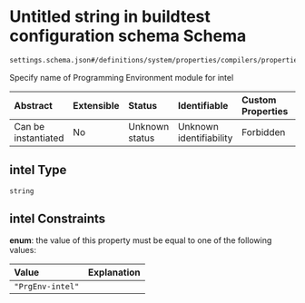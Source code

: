 # Untitled string in buildtest configuration schema Schema

```txt
settings.schema.json#/definitions/system/properties/compilers/properties/prgenv_modules/properties/intel
```

Specify name of Programming Environment module for intel

| Abstract            | Extensible | Status         | Identifiable            | Custom Properties | Additional Properties | Access Restrictions | Defined In                                                                   |
| :------------------ | :--------- | :------------- | :---------------------- | :---------------- | :-------------------- | :------------------ | :--------------------------------------------------------------------------- |
| Can be instantiated | No         | Unknown status | Unknown identifiability | Forbidden         | Allowed               | none                | [settings.schema.json\*](../out/settings.schema.json "open original schema") |

## intel Type

`string`

## intel Constraints

**enum**: the value of this property must be equal to one of the following values:

| Value            | Explanation |
| :--------------- | :---------- |
| `"PrgEnv-intel"` |             |
